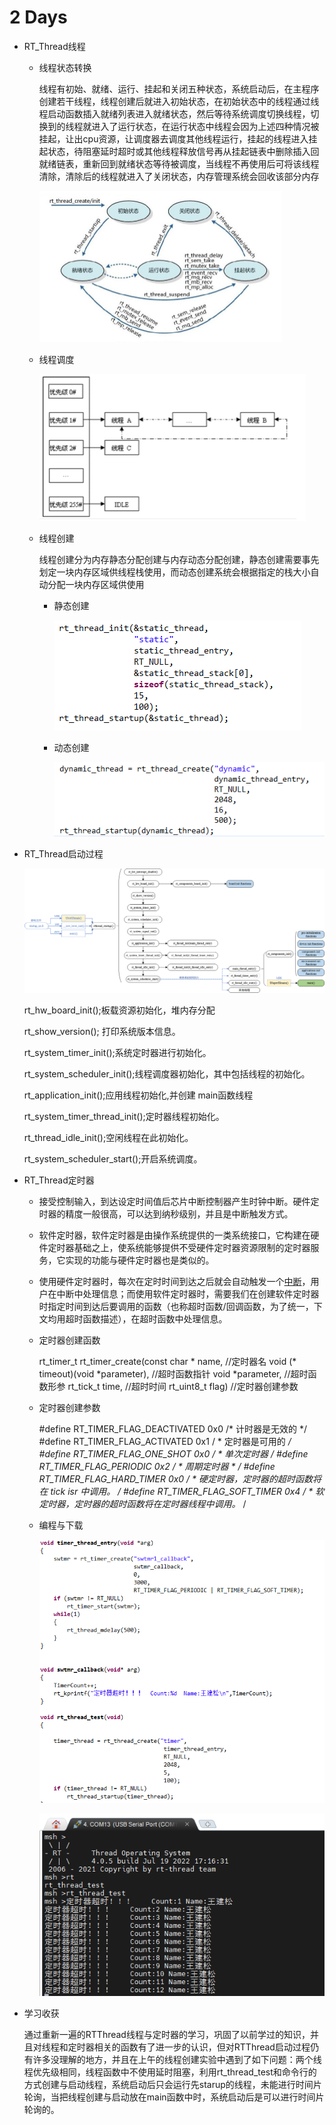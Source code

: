 # 2 Days

- RT_Thread线程

  - 线程状态转换

    线程有初始、就绪、运行、挂起和关闭五种状态，系统启动后，在主程序创建若干线程，线程创建后就进入初始状态，在初始状态中的线程通过线程启动函数插入就绪列表进入就绪状态，然后等待系统调度切换线程，切换到的线程就进入了运行状态，在运行状态中线程会因为上述四种情况被挂起，让出cpu资源，让调度器去调度其他线程运行，挂起的线程进入挂起状态，待阻塞延时超时或其他线程释放信号再从挂起链表中删除插入回就绪链表，重新回到就绪状态等待被调度，当线程不再使用后可将该线程清除，清除后的线程就进入了关闭状态，内存管理系统会回收该部分内存

    <img src="./figure/线程状态.png" style="zoom: 50%;" />

  - 线程调度

    <img src="./figure/线程调度.png" style="zoom:50%;" />

  - 线程创建

    线程创建分为内存静态分配创建与内存动态分配创建，静态创建需要事先划定一块内存区域供线程栈使用，而动态创建系统会根据指定的栈大小自动分配一块内存区域供使用

    - 静态创建

      ![](./figure/静态创建.png)

    - 动态创建

      ![](./figure/动态创建.png)

- RT_Thread启动过程

  ![](./figure/系统启动.png)

  rt_hw_board_init();板载资源初始化，堆内存分配

  rt_show_version(); 打印系统版本信息。

  rt_system_timer_init();系统定时器进行初始化。

  rt_system_scheduler_init();线程调度器初始化，其中包括线程的初始化。

  rt_application_init();应用线程初始化,并创建 main函数线程

  rt_system_timer_thread_init();定时器线程初始化。

  rt_thread_idle_init();空闲线程在此初始化。

  rt_system_scheduler_start();开启系统调度。

- RT_Thread定时器
  - 接受控制输入，到达设定时间值后芯片中断控制器产生时钟中断。硬件定时器的精度一般很高，可以达到纳秒级别，并且是中断触发方式。

  - 软件定时器，软件定时器是由操作系统提供的一类系统接口，它构建在硬件定时器基础之上，使系统能够提供不受硬件定时器资源限制的定时器服务，它实现的功能与硬件定时器也是类似的。

  - 使用硬件定时器时，每次在定时时间到达之后就会自动触发一个[中断](https://so.csdn.net/so/search?q=中断&spm=1001.2101.3001.7020)，用户在中断中处理信息；而使用软件定时器时，需要我们在创建软件定时器时指定时间到达后要调用的函数（也称超时函数/回调函数，为了统一，下文均用超时函数描述），在超时函数中处理信息。

  - 定时器创建函数

    rt_timer_t rt_timer_create(const char * name, 								   //定时器名
    												void (* timeout)(void *parameter),		//超时函数指针
    												void *parameter,									  //超时函数形参
    												rt_tick_t time,											 //超时时间
    												rt_uint8_t flag)										   //定时器创建参数

  - 定时器创建参数

     #define RT_TIMER_FLAG_DEACTIVATED 0x0 /* 计时器是无效的 */
     #define RT_TIMER_FLAG_ACTIVATED 0x1 / * 定时器是可用的 */
     #define RT_TIMER_FLAG_ONE_SHOT 0x0 / * 单次定时器 */
     #define RT_TIMER_FLAG_PERIODIC 0x2 / * 周期定时器 * /
    #define RT_TIMER_FLAG_HARD_TIMER 0x0 / * 硬定时器，定时器的超时函数将在 tick isr 中调用。* /
     #define RT_TIMER_FLAG_SOFT_TIMER 0x4 / * 软定时器，定时器的超时函数将在定时器线程中调用。* /

  - 编程与下载

    ![](./figure/定时器程序.png)

    ![](./figure/下载到板子.png)

- 学习收获

  通过重新一遍的RTThread线程与定时器的学习，巩固了以前学过的知识，并且对线程和定时器相关的函数有了进一步的认识，但对RTThread启动过程仍有许多没理解的地方，并且在上午的线程创建实验中遇到了如下问题：两个线程优先级相同，线程函数中不使用延时阻塞，利用rt_thread_test和命令行的方式创建与启动线程，系统启动后只会运行先starup的线程，未能进行时间片轮询，当把线程创建与启动放在main函数中时，系统启动后是可以进行时间片轮询的。

  

​			